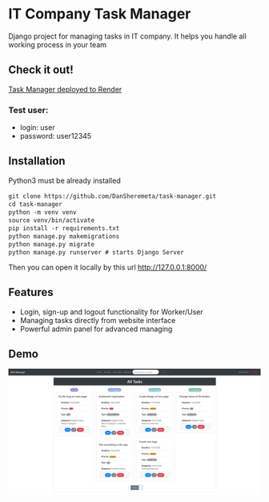 ﻿# IT Company Task Manager

Django project for managing tasks in IT company. It helps you handle all 
working process in your team

## Check it out!

[Task Manager deployed to Render](https://task-manager-b721.onrender.com/)

### Test user:
- login: user
- password: user12345

## Installation

Python3 must be already installed

```shell
git clone https://github.com/DanSheremeta/task-manager.git
cd task-manager
python -m venv venv
source venv/bin/activate
pip install -r requirements.txt
python manage.py makemigrations
python manage.py migrate
python manage.py runserver # starts Django Server
```

Then you can open it locally by this url http://127.0.0.1:8000/

## Features

* Login, sign-up and logout functionality for Worker/User
* Managing tasks directly from website interface
* Powerful admin panel for advanced managing

## Demo

![Website Interface](demo.jpg)
